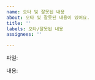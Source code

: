 ```yaml
---
name: 오타 및 잘못된 내용
about: 오타 및 잘못된 내용이 있어요.
title: ''
labels: 오타/잘못된 내용
assignees: ''

---
```


<!-- 해당 파일 이름을 입력해 주세요 -->
파일:
<!-- 내용을 입력해주세요 -->
내용:
<!-- 직접 수정하겠습니까? 네/아니요 -->
